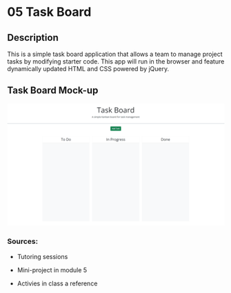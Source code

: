 # 05 Task Board

## Description

This is a simple task board application that allows a team to manage project tasks by modifying starter code. This app will run in the browser and feature dynamically updated HTML and CSS powered by jQuery.

## Task Board Mock-up

![A user adds three tasks to the task board and changes the state of two of them to in progress and then completion. The user then deletes the two cards in the done column.](./Assets/05-third-party-apis-homework-demo.gif)


### Sources: 

* Tutoring sessions 

* Mini-project in module 5

* Activies in class a reference 

